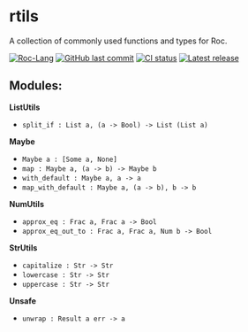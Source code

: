 # rtils
A collection of commonly used functions and types for Roc.

[![Roc-Lang][roc_badge]][roc_link]
[![GitHub last commit][last_commit_badge]][last_commit_link]
[![CI status][ci_status_badge]][ci_status_link]
[![Latest release][version_badge]][version_link]

## Modules:

__ListUtils__
- `split_if : List a, (a -> Bool) -> List (List a)`

__Maybe__
- `Maybe a : [Some a, None]`
- `map : Maybe a, (a -> b) -> Maybe b`
- `with_default : Maybe a, a -> a`
- `map_with_default : Maybe a, (a -> b), b -> b`

__NumUtils__
- `approx_eq : Frac a, Frac a -> Bool`
- `approx_eq_out_to : Frac a, Frac a, Num b -> Bool`

__StrUtils__
- `capitalize : Str -> Str`
- `lowercase : Str -> Str`
- `uppercase : Str -> Str`

__Unsafe__
- `unwrap : Result a err -> a`

<!-- LINKS -->
[roc_badge]: https://img.shields.io/endpoint?url=https%3A%2F%2Fpastebin.com%2Fraw%2FcFzuCCd7
[roc_link]: https://github.com/roc-lang/roc
[ci_status_badge]: https://img.shields.io/github/actions/workflow/status/imclerran/rtils/ci.yaml?logo=github&logoColor=lightgrey
[ci_status_link]: https://github.com/imclerran/rtils/actions/workflows/ci.yaml
[last_commit_badge]: https://img.shields.io/github/last-commit/imclerran/rtils?logo=git&logoColor=lightgrey
[last_commit_link]: https://github.com/imclerran/rtils/commits/main/
[version_badge]: https://img.shields.io/github/v/release/imclerran/rtils
[version_link]: https://github.com/imclerran/rtils/releases/latest

